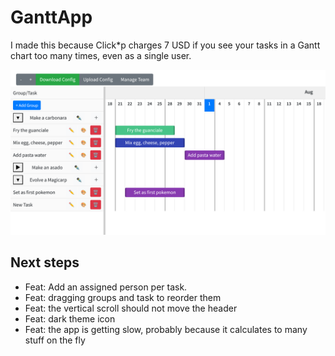 # GanttApp

I made this because Click*p charges 7 USD if you see your tasks in a Gantt chart too many times, even as a single user.

![GanttApp Preview](assets/overview.png)


## Next steps
- Feat: Add an assigned person per task.
- Feat: dragging groups and task to reorder them 
- Feat: the vertical scroll should not move the header
- Feat: dark theme icon
- Feat: the app is getting slow, probably because it calculates to many stuff on the fly

